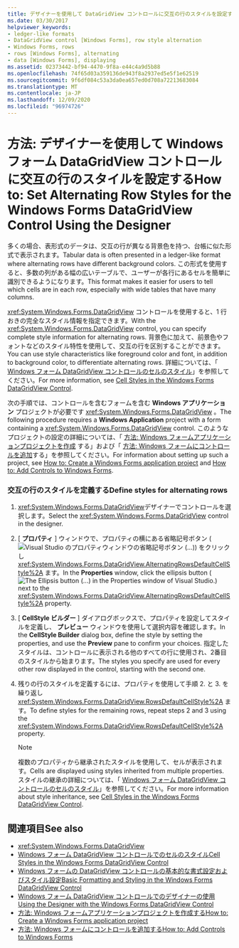 ```yaml
---
title: デザイナーを使用して DataGridView コントロールに交互の行のスタイルを設定する
ms.date: 03/30/2017
helpviewer_keywords:
- ledger-like formats
- DataGridView control [Windows Forms], row style alternation
- Windows Forms, rows
- rows [Windows Forms], alternating
- data [Windows Forms], displaying
ms.assetid: 02373442-bf94-4470-9f8a-e44c4a9d5b88
ms.openlocfilehash: 74f65d03a359136de943f8a2937ed5e5f1e62519
ms.sourcegitcommit: 9f6df084c53a3da0ea657ed0d708a72213683084
ms.translationtype: MT
ms.contentlocale: ja-JP
ms.lasthandoff: 12/09/2020
ms.locfileid: "96974726"
---
```

# <a name="how-to-set-alternating-row-styles-for-the-windows-forms-datagridview-control-using-the-designer"></a><span data-ttu-id="9e5b5-102">方法: デザイナーを使用して Windows フォーム DataGridView コントロールに交互の行のスタイルを設定する</span><span class="sxs-lookup"><span data-stu-id="9e5b5-102">How to: Set Alternating Row Styles for the Windows Forms DataGridView Control Using the Designer</span></span>

<span data-ttu-id="9e5b5-103">多くの場合、表形式のデータは、交互の行が異なる背景色を持つ、台帳に似た形式で表示されます。</span><span class="sxs-lookup"><span data-stu-id="9e5b5-103">Tabular data is often presented in a ledger-like format where alternating rows have different background colors.</span></span> <span data-ttu-id="9e5b5-104">この形式を使用すると、多数の列がある幅の広いテーブルで、ユーザーが各行にあるセルを簡単に識別できるようになります。</span><span class="sxs-lookup"><span data-stu-id="9e5b5-104">This format makes it easier for users to tell which cells are in each row, especially with wide tables that have many columns.</span></span>

<span data-ttu-id="9e5b5-105"><xref:System.Windows.Forms.DataGridView> コントロールを使用すると、1 行おきの完全なスタイル情報を指定できます。</span><span class="sxs-lookup"><span data-stu-id="9e5b5-105">With the <xref:System.Windows.Forms.DataGridView> control, you can specify complete style information for alternating rows.</span></span> <span data-ttu-id="9e5b5-106">背景色に加えて、前景色やフォントなどのスタイル特性を使用して、交互の行を区別することができます。</span><span class="sxs-lookup"><span data-stu-id="9e5b5-106">You can use style characteristics like foreground color and font, in addition to background color, to differentiate alternating rows.</span></span> <span data-ttu-id="9e5b5-107">詳細については、「 [Windows フォーム DataGridView コントロールのセルのスタイル](cell-styles-in-the-windows-forms-datagridview-control.md)」を参照してください。</span><span class="sxs-lookup"><span data-stu-id="9e5b5-107">For more information, see [Cell Styles in the Windows Forms DataGridView Control](cell-styles-in-the-windows-forms-datagridview-control.md).</span></span>

<span data-ttu-id="9e5b5-108">次の手順では、コントロールを含むフォームを含む **Windows アプリケーション** プロジェクトが必要です <xref:System.Windows.Forms.DataGridView> 。</span><span class="sxs-lookup"><span data-stu-id="9e5b5-108">The following procedure requires a **Windows Application** project with a form containing a <xref:System.Windows.Forms.DataGridView> control.</span></span> <span data-ttu-id="9e5b5-109">このようなプロジェクトの設定の詳細については、「 [方法: Windows フォームアプリケーションプロジェクトを作成](/visualstudio/ide/step-1-create-a-windows-forms-application-project) する」および「 [方法: Windows フォームにコントロールを追加](how-to-add-controls-to-windows-forms.md)する」を参照してください。</span><span class="sxs-lookup"><span data-stu-id="9e5b5-109">For information about setting up such a project, see [How to: Create a Windows Forms application project](/visualstudio/ide/step-1-create-a-windows-forms-application-project) and [How to: Add Controls to Windows Forms](how-to-add-controls-to-windows-forms.md).</span></span>

### <a name="define-styles-for-alternating-rows"></a><span data-ttu-id="9e5b5-110">交互の行のスタイルを定義する</span><span class="sxs-lookup"><span data-stu-id="9e5b5-110">Define styles for alternating rows</span></span>

1. <span data-ttu-id="9e5b5-111"><xref:System.Windows.Forms.DataGridView>デザイナーでコントロールを選択します。</span><span class="sxs-lookup"><span data-stu-id="9e5b5-111">Select the <xref:System.Windows.Forms.DataGridView> control in the designer.</span></span>

2. <span data-ttu-id="9e5b5-112">[ **プロパティ** ] ウィンドウで、プロパティの横にある省略記号ボタン ( ![ Visual Studio のプロパティウィンドウの省略記号ボタン (...)) をクリックし ](./media/visual-studio-ellipsis-button.png) <xref:System.Windows.Forms.DataGridView.AlternatingRowsDefaultCellStyle%2A> ます。</span><span class="sxs-lookup"><span data-stu-id="9e5b5-112">In the **Properties** window, click the ellipsis button (![The Ellipsis button (...) in the Properties window of Visual Studio.](./media/visual-studio-ellipsis-button.png)) next to the <xref:System.Windows.Forms.DataGridView.AlternatingRowsDefaultCellStyle%2A> property.</span></span>

3. <span data-ttu-id="9e5b5-113">[ **CellStyle ビルダー** ] ダイアログボックスで、プロパティを設定してスタイルを定義し、 **プレビュー** ウィンドウを使用して選択内容を確認します。</span><span class="sxs-lookup"><span data-stu-id="9e5b5-113">In the **CellStyle Builder** dialog box, define the style by setting the properties, and use the **Preview** pane to confirm your choices.</span></span> <span data-ttu-id="9e5b5-114">指定したスタイルは、コントロールに表示される他のすべての行に使用され、2番目のスタイルから始まります。</span><span class="sxs-lookup"><span data-stu-id="9e5b5-114">The styles you specify are used for every other row displayed in the control, starting with the second one.</span></span>

4. <span data-ttu-id="9e5b5-115">残りの行のスタイルを定義するには、プロパティを使用して手順 2. と 3. を繰り返し <xref:System.Windows.Forms.DataGridView.RowsDefaultCellStyle%2A> ます。</span><span class="sxs-lookup"><span data-stu-id="9e5b5-115">To define styles for the remaining rows, repeat steps 2 and 3 using the <xref:System.Windows.Forms.DataGridView.RowsDefaultCellStyle%2A> property.</span></span>

    > [!NOTE]
    > <span data-ttu-id="9e5b5-116">複数のプロパティから継承されたスタイルを使用して、セルが表示されます。</span><span class="sxs-lookup"><span data-stu-id="9e5b5-116">Cells are displayed using styles inherited from multiple properties.</span></span> <span data-ttu-id="9e5b5-117">スタイルの継承の詳細については、「 [Windows フォーム DataGridView コントロールのセルのスタイル](cell-styles-in-the-windows-forms-datagridview-control.md)」を参照してください。</span><span class="sxs-lookup"><span data-stu-id="9e5b5-117">For more information about style inheritance, see [Cell Styles in the Windows Forms DataGridView Control](cell-styles-in-the-windows-forms-datagridview-control.md).</span></span>

## <a name="see-also"></a><span data-ttu-id="9e5b5-118">関連項目</span><span class="sxs-lookup"><span data-stu-id="9e5b5-118">See also</span></span>

- <xref:System.Windows.Forms.DataGridView>
- [<span data-ttu-id="9e5b5-119">Windows フォーム DataGridView コントロールでのセルのスタイル</span><span class="sxs-lookup"><span data-stu-id="9e5b5-119">Cell Styles in the Windows Forms DataGridView Control</span></span>](cell-styles-in-the-windows-forms-datagridview-control.md)
- [<span data-ttu-id="9e5b5-120">Windows フォームの DataGridView コントロールの基本的な書式設定およびスタイル設定</span><span class="sxs-lookup"><span data-stu-id="9e5b5-120">Basic Formatting and Styling in the Windows Forms DataGridView Control</span></span>](basic-formatting-and-styling-in-the-windows-forms-datagridview-control.md)
- [<span data-ttu-id="9e5b5-121">Windows フォーム DataGridView コントロールでのデザイナーの使用</span><span class="sxs-lookup"><span data-stu-id="9e5b5-121">Using the Designer with the Windows Forms DataGridView Control</span></span>](using-the-designer-with-the-windows-forms-datagridview-control.md)
- [<span data-ttu-id="9e5b5-122">方法: Windows フォームアプリケーションプロジェクトを作成する</span><span class="sxs-lookup"><span data-stu-id="9e5b5-122">How to: Create a Windows Forms application project</span></span>](/visualstudio/ide/step-1-create-a-windows-forms-application-project)
- [<span data-ttu-id="9e5b5-123">方法: Windows フォームにコントロールを追加する</span><span class="sxs-lookup"><span data-stu-id="9e5b5-123">How to: Add Controls to Windows Forms</span></span>](how-to-add-controls-to-windows-forms.md)
